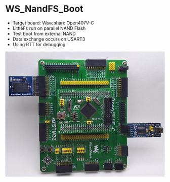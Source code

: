 # WS_NandFS_Boot
 * Target board: Waveshare Open407V-C
 * LittleFs run on parallel NAND Flash
 * Test boot from external NAND
 * Data exchange occurs on USART3
 * Using RTT for debugging

![alt text](https://github.com/Mcublog/WS_NandFS_boot/blob/master/img/photo_2019-05-02_22-23-25.jpg)
